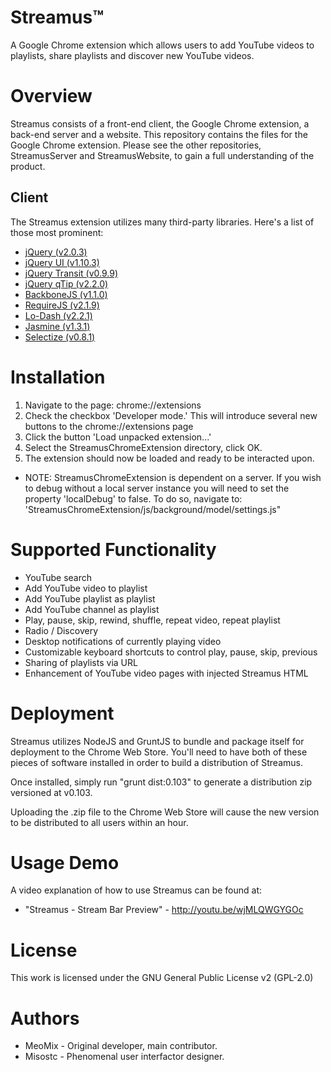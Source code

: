Streamus™
=========

A Google Chrome extension which allows users to add YouTube videos to playlists, share playlists and discover new YouTube videos.

Overview
========

Streamus consists of a front-end client, the Google Chrome extension, a back-end server and a website. This repository contains the files for the Google Chrome extension. Please see the other repositories, StreamusServer and StreamusWebsite, to gain a full understanding of the product.

Client
------

The Streamus extension utilizes many third-party libraries. Here's a list of those most prominent: 

* [jQuery (v2.0.3)](http://jquery.com/)
* [jQuery UI (v1.10.3)](http://jqueryui.com/)
* [jQuery Transit (v0.9.9)](http://ricostacruz.com/jquery.transit/)
* [jQuery qTip (v2.2.0)](http://qtip2.com/)
* [BackboneJS (v1.1.0)](http://backbonejs.org/)
* [RequireJS (v2.1.9)](http://requirejs.org/)
* [Lo-Dash (v2.2.1)](http://lodash.com/)
* [Jasmine (v1.3.1)](http://pivotal.github.io/jasmine/)
* [Selectize (v0.8.1)](http://brianreavis.github.io/selectize.js/)

Installation
========

1. Navigate to the page: chrome://extensions
2. Check the checkbox 'Developer mode.' This will introduce several new buttons to the chrome://extensions page
3. Click the button 'Load unpacked extension...'
4. Select the StreamusChromeExtension directory, click OK.
5. The extension should now be loaded and ready to be interacted upon.

* NOTE: StreamusChromeExtension is dependent on a server. If you wish to debug without a local server instance you will need to set the property 'localDebug' to false. To do so, navigate to: 'StreamusChromeExtension/js/background/model/settings.js"

Supported Functionality
========

* YouTube search
* Add YouTube video to playlist
* Add YouTube playlist as playlist
* Add YouTube channel as playlist
* Play, pause, skip, rewind, shuffle, repeat video, repeat playlist
* Radio / Discovery
* Desktop notifications of currently playing video
* Customizable keyboard shortcuts to control play, pause, skip, previous
* Sharing of playlists via URL
* Enhancement of YouTube video pages with injected Streamus HTML

Deployment
========

Streamus utilizes NodeJS and GruntJS to bundle and package itself for deployment to the Chrome Web Store. You'll need to have both of these pieces of software installed in order to build a distribution of Streamus.

Once installed, simply run "grunt dist:0.103" to generate a distribution zip versioned at v0.103. 

Uploading the .zip file to the Chrome Web Store will cause the new version to be distributed to all users within an hour.
 
Usage Demo
========

A video explanation of how to use Streamus can be found at:
* "Streamus - Stream Bar Preview" - http://youtu.be/wjMLQWGYGOc

License
=======
This work is licensed under the GNU General Public License v2 (GPL-2.0)

Authors
=======

* MeoMix - Original developer, main contributor.
* Misostc - Phenomenal user interfactor designer.